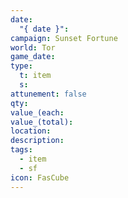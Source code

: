 ```yaml
---
date:
  "{ date }": 
campaign: Sunset Fortune
world: Tor
game_date: 
type:
  t: item
  s: 
attunement: false
qty: 
value_(each: 
value_(total): 
location: 
description: 
tags:
  - item
  - sf
icon: FasCube
---
```

